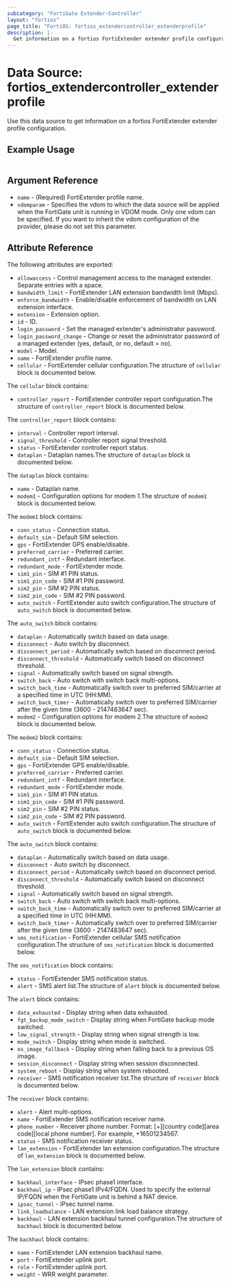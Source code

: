 ```yaml
---
subcategory: "FortiGate Extender-Controller"
layout: "fortios"
page_title: "FortiOS: fortios_extendercontroller_extenderprofile"
description: |-
  Get information on a fortios FortiExtender extender profile configuration.
---
```


# Data Source: fortios_extendercontroller_extenderprofile
Use this data source to get information on a fortios FortiExtender extender profile configuration.


## Example Usage

```hcl

```

## Argument Reference

* `name` - (Required) FortiExtender profile name.
* `vdomparam` - Specifies the vdom to which the data source will be applied when the FortiGate unit is running in VDOM mode. Only one vdom can be specified. If you want to inherit the vdom configuration of the provider, please do not set this parameter.

## Attribute Reference

The following attributes are exported:

* `allowaccess` - Control management access to the managed extender. Separate entries with a space.
* `bandwidth_limit` - FortiExtender LAN extension bandwidth limit (Mbps).
* `enforce_bandwidth` - Enable/disable enforcement of bandwidth on LAN extension interface.
* `extension` - Extension option.
* `id` - ID.
* `login_password` - Set the managed extender's administrator password.
* `login_password_change` - Change or reset the administrator password of a managed extender (yes, default, or no, default = no).
* `model` - Model.
* `name` - FortiExtender profile name.
* `cellular` - FortiExtender cellular configuration.The structure of `cellular` block is documented below.

The `cellular` block contains:

* `controller_report` - FortiExtender controller report configuration.The structure of `controller_report` block is documented below.

The `controller_report` block contains:

* `interval` - Controller report interval.
* `signal_threshold` - Controller report signal threshold.
* `status` - FortiExtender controller report status.
* `dataplan` - Dataplan names.The structure of `dataplan` block is documented below.

The `dataplan` block contains:

* `name` - Dataplan name.
* `modem1` - Configuration options for modem 1.The structure of `modem1` block is documented below.

The `modem1` block contains:

* `conn_status` - Connection status.
* `default_sim` - Default SIM selection.
* `gps` - FortiExtender GPS enable/disable.
* `preferred_carrier` - Preferred carrier.
* `redundant_intf` - Redundant interface.
* `redundant_mode` - FortiExtender mode.
* `sim1_pin` - SIM #1 PIN status.
* `sim1_pin_code` - SIM #1 PIN password.
* `sim2_pin` - SIM #2 PIN status.
* `sim2_pin_code` - SIM #2 PIN password.
* `auto_switch` - FortiExtender auto switch configuration.The structure of `auto_switch` block is documented below.

The `auto_switch` block contains:

* `dataplan` - Automatically switch based on data usage.
* `disconnect` - Auto switch by disconnect.
* `disconnect_period` - Automatically switch based on disconnect period.
* `disconnect_threshold` - Automatically switch based on disconnect threshold.
* `signal` - Automatically switch based on signal strength.
* `switch_back` - Auto switch with switch back multi-options.
* `switch_back_time` - Automatically switch over to preferred SIM/carrier at a specified time in UTC (HH:MM).
* `switch_back_timer` - Automatically switch over to preferred SIM/carrier after the given time (3600 - 2147483647 sec).
* `modem2` - Configuration options for modem 2.The structure of `modem2` block is documented below.

The `modem2` block contains:

* `conn_status` - Connection status.
* `default_sim` - Default SIM selection.
* `gps` - FortiExtender GPS enable/disable.
* `preferred_carrier` - Preferred carrier.
* `redundant_intf` - Redundant interface.
* `redundant_mode` - FortiExtender mode.
* `sim1_pin` - SIM #1 PIN status.
* `sim1_pin_code` - SIM #1 PIN password.
* `sim2_pin` - SIM #2 PIN status.
* `sim2_pin_code` - SIM #2 PIN password.
* `auto_switch` - FortiExtender auto switch configuration.The structure of `auto_switch` block is documented below.

The `auto_switch` block contains:

* `dataplan` - Automatically switch based on data usage.
* `disconnect` - Auto switch by disconnect.
* `disconnect_period` - Automatically switch based on disconnect period.
* `disconnect_threshold` - Automatically switch based on disconnect threshold.
* `signal` - Automatically switch based on signal strength.
* `switch_back` - Auto switch with switch back multi-options.
* `switch_back_time` - Automatically switch over to preferred SIM/carrier at a specified time in UTC (HH:MM).
* `switch_back_timer` - Automatically switch over to preferred SIM/carrier after the given time (3600 - 2147483647 sec).
* `sms_notification` - FortiExtender cellular SMS notification configuration.The structure of `sms_notification` block is documented below.

The `sms_notification` block contains:

* `status` - FortiExtender SMS notification status.
* `alert` - SMS alert list.The structure of `alert` block is documented below.

The `alert` block contains:

* `data_exhausted` - Display string when data exhausted.
* `fgt_backup_mode_switch` - Display string when FortiGate backup mode switched.
* `low_signal_strength` - Display string when signal strength is low.
* `mode_switch` - Display string when mode is switched.
* `os_image_fallback` - Display string when falling back to a previous OS image.
* `session_disconnect` - Display string when session disconnected.
* `system_reboot` - Display string when system rebooted.
* `receiver` - SMS notification receiver list.The structure of `receiver` block is documented below.

The `receiver` block contains:

* `alert` - Alert multi-options.
* `name` - FortiExtender SMS notification receiver name.
* `phone_number` - Receiver phone number. Format: [+][country code][area code][local phone number]. For example, +16501234567.
* `status` - SMS notification receiver status.
* `lan_extension` - FortiExtender lan extension configuration.The structure of `lan_extension` block is documented below.

The `lan_extension` block contains:

* `backhaul_interface` - IPsec phase1 interface.
* `backhaul_ip` - IPsec phase1 IPv4/FQDN. Used to specify the external IP/FQDN when the FortiGate unit is behind a NAT device.
* `ipsec_tunnel` - IPsec tunnel name.
* `link_loadbalance` - LAN extension link load balance strategy.
* `backhaul` - LAN extension backhaul tunnel configuration.The structure of `backhaul` block is documented below.

The `backhaul` block contains:

* `name` - FortiExtender LAN extension backhaul name.
* `port` - FortiExtender uplink port.
* `role` - FortiExtender uplink port.
* `weight` - WRR weight parameter.
